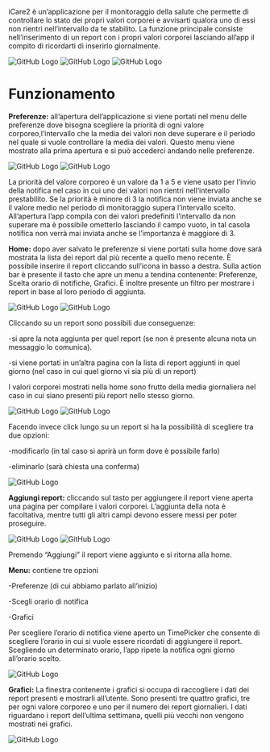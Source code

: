 iCare2 è un’applicazione per il monitoraggio della salute che permette di controllare lo stato dei propri valori corporei e avvisarti qualora uno di essi non rientri
nell’intervallo da te stabilito. La funzione principale consiste nell’inserimento di un report con i propri valori corporei lasciando all’app il compito di ricordarti
di inserirlo giornalmente.

![GitHub Logo](Immagine1.png) ![GitHub Logo](Immagine2.png) ![GitHub Logo](Immagine3.png)


                    
<h1>Funzionamento</h1>

**Preferenze:** 
all’apertura dell’applicazione si viene portati nel menu delle preferenze dove bisogna scegliere la priorità di ogni valore corporeo,l’intervallo che la media dei valori
non deve superare e il periodo nel quale si vuole controllare la media dei valori. Questo menu viene mostrato alla prima apertura e si può accederci andando nelle preferenze.

![GitHub Logo](Immagine4.png) ![GitHub Logo](Immagine5.png)
                                       
La priorità del valore corporeo è un valore da 1 a 5 e viene usato per l’invio della notifica nel caso in cui uno dei valori non rientri nell’intervallo prestabilito.
Se la priorità è minore di 3 la notifica non viene inviata anche se il valore medio nel periodo di monitoraggio supera l’intervallo scelto. 
All’apertura l’app compila con dei valori predefiniti l’intervallo da non superare ma è possibile ometterlo lasciando il campo vuoto, in tal casola notifica non verrà 
mai inviata anche se l’importanza è maggiore di 3. 

**Home:**
dopo aver salvato le preferenze si viene portati sulla home dove sarà mostrata la lista dei report dal più recente a quello meno recente. È possibile inserire il report 
cliccando sull’icona in basso a destra. 
Sulla action bar è presente il tasto che apre un menu a tendina contenente: Preferenze, Scelta orario di notifiche, Grafici. È inoltre presente un filtro per mostrare i 
report in base al loro periodo di aggiunta.

![GitHub Logo](Immagine6.png) ![GitHub Logo](Immagine7.png)

                          
Cliccando su un report sono possibili due conseguenze:

-si apre la nota aggiunta per quel report (se non è presente alcuna nota un messaggio lo comunica).

-si viene portati in un’altra pagina con la lista di report aggiunti in quel giorno (nel caso in cui quel giorno vi sia più di un report)

I valori corporei mostrati nella home sono frutto della media giornaliera nel caso in cui siano presenti più report nello stesso giorno.

![GitHub Logo](Immagine8.png) ![GitHub Logo](Immagine9.png)

Facendo invece click lungo su un report si ha la possibilità di scegliere tra due opzioni:

-modificarlo (in tal caso si aprirà un form dove è possibile farlo)

-eliminarlo (sarà chiesta una conferma)

![GitHub Logo](Immagine10.png)
                                                               

**Aggiungi report:** cliccando sul tasto per aggiungere il report viene aperta una pagina per compilare i valori corporei. L’aggiunta della nota è facoltativa, mentre tutti
gli altri campi devono essere messi per poter proseguire. 

![GitHub Logo](Immagine11.png) ![GitHub Logo](Immagine12.png)
                               
Premendo “Aggiungi” il report viene aggiunto e si ritorna alla home. 


**Menu:**
 contiene tre opzioni
 
-Preferenze (di cui abbiamo parlato all’inizio)

-Scegli orario di notifica

-Grafici

Per scegliere l’orario di notifica viene aperto un TimePicker che consente di scegliere l’orario in cui si vuole essere ricordati di aggiungere il report. Scegliendo un determinato orario, l’app ripete la notifica ogni giorno all’orario scelto. 

![GitHub Logo](Immagine13.png)                                                                

**Grafici:**
La finestra contenente i grafici si occupa di raccogliere i dati dei report presenti e mostrarli all’utente.
Sono presenti tre quattro grafici, tre per ogni valore corporeo e uno per il numero dei report giornalieri.
I dati riguardano i report dell’ultima settimana, quelli più vecchi non vengono mostrati nei grafici.   

 ![GitHub Logo](Immagine15.png)
                                   

